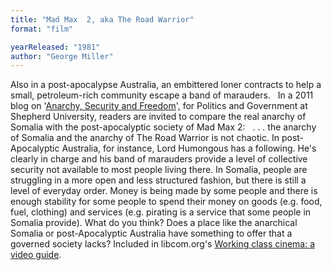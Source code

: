 ```yaml
---
title: "Mad Max  2, aka The Road Warrior"
format: "film"

yearReleased: "1981"
author: "George Miller"
---
```

Also in a post-apocalypse Australia, an embittered loner  contracts to help a small, petroleum-rich community escape a band of marauders.
 
In a 2011 blog on '<a href="http://introductiontopoliticsandgovernment.blogspot.co.uk/2011/01/anarchy-security-and-freedom.html">Anarchy,  Security and Freedom</a>', for Politics and Government at Shepherd University,  readers are invited to compare the real anarchy of Somalia with the  post-apocalyptic society of Mad Max 2:
 
. . . the anarchy of Somalia and the anarchy of The  Road Warrior is not chaotic. In post-Apocalyptic Australia, for instance,  Lord Humongous has a following. He's clearly in charge and his band of marauders  provide a level of collective security not available to most people living  there. In Somalia, people are struggling in a more open and less structured  fashion, but there is still a level of everyday order. Money is being made by  some people and there is enough stability for some people to spend their money  on goods (e.g. food, fuel, clothing) and services (e.g. pirating is a service  that some people in Somalia provide).   What do you think? Does a place like the anarchical Somalia or post-Apocalyptic  Australia have something to offer that a governed society lacks? 
Included in libcom.org's <a href="https://libcom.org/library/working-class-cinema-video-guide">Working class cinema: a video guide</a>.
